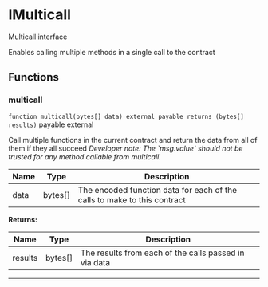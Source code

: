 

# IMulticall


Multicall interface

Enables calling multiple methods in a single call to the contract





## Functions
### multicall


`function multicall(bytes[] data) external payable returns (bytes[] results)` payable external

Call multiple functions in the current contract and return the data from all of them if they all succeed
*Developer note: The &#x60;msg.value&#x60; should not be trusted for any method callable from multicall.*



| Name | Type | Description |
| ---- | ---- | ----------- |
| data | bytes[] | The encoded function data for each of the calls to make to this contract |

**Returns:**

| Name | Type | Description |
| ---- | ---- | ----------- |
| results | bytes[] | The results from each of the calls passed in via data |





---

